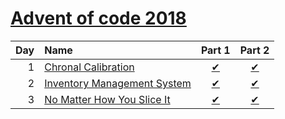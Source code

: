 [Advent of code 2018](https://adventofcode.com/2018)
=====================
| Day | Name                                | Part 1                      | Part 2                      |
|----:|:------------------------------------|:---------------------------:|:---------------------------:|
| 1   | [Chronal Calibration][Day1]         | [&#10004;](./Day1/Part1.fs) | [&#10004;](./Day1/Part2.fs) |
| 2   | [Inventory Management System][Day2] | [&#10004;](./Day2/Part1.fs) | [&#10004;](./Day2/Part2.fs) |
| 3   | [No Matter How You Slice It][Day3]  | [&#10004;](./Day3/Part1.fs) | [&#10004;](./Day3/Part2.fs) |

[Day1]: https://adventofcode.com/2018/day/1
[Day2]: https://adventofcode.com/2018/day/2
[Day3]: https://adventofcode.com/2018/day/3